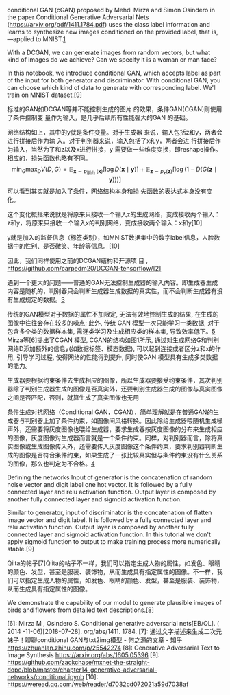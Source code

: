 

<!--
 * @version:
 * @Author:  StevenJokess https://github.com/StevenJokess
 * @Date: 2020-09-24 22:04:26
 * @LastEditors:  StevenJokess https://github.com/StevenJokess
 * @LastEditTime: 2020-12-26 18:07:25
 * @Description:
 * @TODO::
 * @Reference:
-->

conditional GAN (cGAN) proposed by Mehdi Mirza and Simon Osindero in the paper Conditional Generative Adversarial Nets (https://arxiv.org/pdf/1411.1784.pdf) uses the class label information and learns to synthesize new images conditioned on the provided label, that is, —applied to MNIST.[1]


 With a DCGAN, we can generate images from random vectors, but what kind of images do we achieve? Can we specify it is a woman or man face?

In this notebook, we introduce conditional GAN, which accepts label as part of the input for both generator and discriminator. With conditional GAN, you can choose which kind of data to generate with corresponding label. We'll train on MNIST dataset.[9]


标准的GAN如DCGAN等并不能控制生成的图片
的效果，条件GAN(CGAN)则使用了条件控制变
量作为输入，是几乎后续所有性能强大的GAN
的基础。

网络结构如上，其中的y就是条件变量。对于生成器 来说，输入包括z和y，两者会进行拼接后作为输 入。对于判别器来说，输入包括了x和y，两者会进 行拼接后作为输入，当然为了和z以及x进行拼接，y 需要做一些维度变换，即reshape操作。
相应的，损失函数也略有不同。
$$
\min _{G} \max _{D} V(D, G)=\mathbb{E}_{\boldsymbol{x} \sim p_{\text {崩山 }}(\boldsymbol{x})}[\log D(\boldsymbol{x} \mid \boldsymbol{y})]+\mathbb{E}_{\boldsymbol{z} \sim p_{\boldsymbol{z}}(\boldsymbol{z})}[\log (1-D(G(\boldsymbol{z} \mid \boldsymbol{y})))]
$$
可以看到其实就是加入了条件，网络结构本身和损 失函数的表达式本身没有变化。

这个变化概括来说就是将原来只接收一个输入z的生成网络，变成接收两个输入：z和y，将原来只接收一个输入x的判别网络，变成接收两个输入：x和y[10]

y就是加入的监督信息（标签类别），如MNIST数据集中的数字label信息，人脸数据中的性别、是否微笑、年龄等信息。[10]

因此，我们同样使用之前的DCGAN结构和开源项 目 $, \quad$ https://github.com/carpedm20/DCGAN-tensorflow/[2]

遇到一个更大的问题——普通的GAN无法控制生成器的输入内容。即生成器生成内容是随机的，判别器只会判断生成器生成数据的真实性，而不会判断生成器有没有生成规定的数据。[3]

传统的GAN模型对于数据的属性不加限定, 无法有效地控制生成的结果, 在生成的图像中往往会存在较多的噪点; 此外, 传统 GAN 模型一次只能学习一类数据, 对于包含多个类的数据样本集, 需逐类学习及生成相应类的样本集, 导致效率低下。[5]
Mirza等[6]提出了CGAN 模型, CGAN的结构如图1所示, 通过对生成网络G和判别网络D添加额外的信息y(如数据标签、模态数据), 可以起到连接或者区分z和x的作用, 引导学习过程, 使得网络的性能得到提升, 同时使GAN 模型具有生成多类数据的能力。


生成器要根据约束条件去生成相应的图像，所以生成器要接受约束条件，其次判别器除了判别生成器生成的图像是否真实外，还要判别生成器生成的图像与真实图像之间是否匹配，否则，就算生成了真实图像也无用

条件生成对抗网络（Conditional GAN，CGAN），简单理解就是在普通GAN的生成器与判别器上加了条件约束，如图像间风格转换。因此除给生成器喂随机生成噪声外，还需要将灰度图像也喂给生成器，要求生成器按灰度图像的分布来生成相应的图像，灰度图像对生成器而言就是一个条件约束。同样，对判别器而言，除将真实图像或生成图像传入外，还需要传入灰度图像这个条件约束，要求判别器判断生成的图像是否符合条件约束，如果生成了一张比较真实但与条件约束没有什么关系的图像，那么也判定为不合格。[4]

Defining the networks
Input of generator is the concatenation of random noise vector and digit label one hot vector. It is followed by a fully connected layer and relu activation function. Output layer is composed by another fully connected layer and sigmoid activation function.

Similar to generator, input of discriminator is the concatenation of flatten image vector and digit label. It is followed by a fully connected layer and relu activation function. Output layer is composed by another fully connected layer and sigmoid activation function. In this tutorial we don't apply sigmoid function to output to make training process more numerically stable.[9]



Qiita的帖子[7]Qiita的帖子不一样，我们可以指定生成人物的属性，如发色、眼睛的颜色、发型，甚至是服装、装饰物，从而生成具有指定属性的图像。不一样，我们可以指定生成人物的属性，如发色、眼睛的颜色、发型，甚至是服装、装饰物，从而生成具有指定属性的图像。

We demonstrate the capability of our model to generate plausible images of birds and flowers from detailed text descriptions.[8]


[1]: https://learning.oreilly.com/library/view/python-machine-learning/9781789955750/Text/Chapter_17.xhtml#_idParaDest-342
[2]: img\CGAN_yousanai.jpeg
[3]: https://weread.qq.com/web/reader/4653238071e86dd54654969k34132fc02293416a75f431d
[4]: https://weread.qq.com/web/reader/4653238071e86dd54654969ka1d32a6022aa1d0c6e83eb4
[5]: http://www.opticsjournal.net/richHtml/gxxb/2019/39/3/0311002.html
[6]: Mirza M , Osindero S. Conditional generative adversarial nets[EB/OL]. ( 2014 -11-06)[2018-07-28]. org/abs/1411. 1784.
[7]: 通过文字描述来生成二次元妹子！聊聊conditional GAN与txt2img模型 - 何之源的文章 - 知乎
https://zhuanlan.zhihu.com/p/25542274
[8]: Generative Adversarial Text to Image Synthesis https://arxiv.org/abs/1605.05396
[9]: https://github.com/zackchase/mxnet-the-straight-dope/blob/master/chapter14_generative-adversarial-networks/conditional.ipynb
[10]: https://weread.qq.com/web/reader/d7032cd072021a59d7038af
